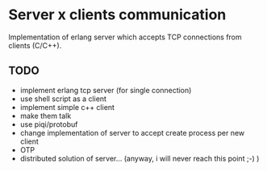 Server x clients communication
==============================

Implementation of erlang server which accepts TCP connections from clients (C/C++).

TODO
----
- implement erlang tcp server (for single connection)
- use shell script as a client
- implement simple c++ client
- make them talk
- use piqi/protobuf 
- change implementation of server to accept create process per new client
- OTP
- distributed solution of server... (anyway, i will never reach this point ;-) ) 





